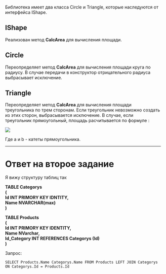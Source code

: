 Библиотека имеет два класса Circle и Triangle, которые наследуются от интерфейса IShape.

## IShape
Реализован метод **CalcArea** для вычисления площади.

## Circle
Переопределяет метод **CalcArea** для вычисления площади круга по радиусу. В случае передачи в конструктор отрицательного радиуса выбрасывает исключение.

## Triangle
Переопределяет метод **CalcArea** для вычисления площади треугольника по трем сторонам. Если треугольник невозможно создать из этих сторон, выбрасывается исключение.
В случае, если треугольник прямоугольный, площадь расчитывается по формуле : 

![](https://sun9-25.userapi.com/impg/LsfOJBFzlLnhVrQP7f22ZIpeitsTQNPDkjV5-A/S3ZwWsbXB5c.jpg?size=456x237&quality=96&sign=d56e06c7c2b92e5510273b742657590e&type=album)

Где a и b - катеты прямоугольника.


----------------------------------------------------------------------
# Ответ на второе задание

 Я вижу структуру таблиц так
 
 **TABLE Categorys  
 (  
  Id INT PRIMORY KEY IDNTITY,  
  Name NVARCHAR(max)  
 )**  
 
 **TABLE Products  
 (  
  Id INT PRIMORY KEY IDENTITY,  
  Name NVarchar,  
  Id_Category INT REFERENCES Categorys (Id)  
 )**  
 
 Запрос:
 
 ` SELECT Products.Name Categorys.Name FROM Products
 LEFT JOIN Categorys ON Categorys.Id = Products.Id `
 
